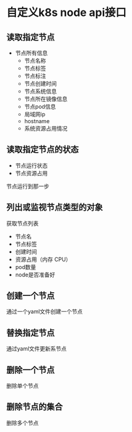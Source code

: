 # 自定义k8s node api接口

## 读取指定节点

- 节点所有信息
  - 节点名称
  - 节点标签
  - 节点标注
  - 节点创建时间
  - 节点系统信息
  - 节点所在镜像信息
  - 节点pod信息
  - 局域网ip
  - hostname
  - 系统资源占用情况


## 读取指定节点的状态

- 节点运行状态
- 节点资源占用


节点运行到那一步

## 列出或监视节点类型的对象

获取节点列表
 - 节点名
 - 节点标签
 - 创建时间
 - 资源占用（内存 CPU）
 - pod数量
 - node是否准备好

## 创建一个节点

通过一个yaml文件创建一个节点

## 替换指定节点

通过yaml文件更新系节点


## 删除一个节点 

删除单个节点

## 删除节点的集合

删除多个节点
